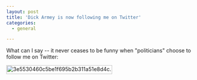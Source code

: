```yaml
---
layout: post
title: 'Dick Armey is now following me on Twitter'
categories:
  - general

---
```


<p>What can I say -- it never ceases to be funny when "politicians" choose to follow me on Twitter:</p>
<p><img src="http://www.levjoy.com/blog/wp-content/uploads/2008/06/3e5530460c5be1f695b2b311a51e8d4c.jpg" width="281" height="24" alt="3e5530460c5be1f695b2b311a51e8d4c.png" /></p>

